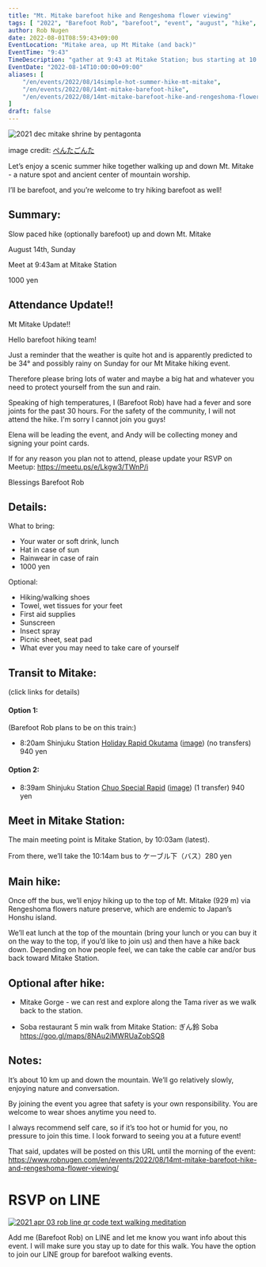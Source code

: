 ```yaml
---
title: "Mt. Mitake barefoot hike and Rengeshoma flower viewing"
tags: [ "2022", "Barefoot Rob", "barefoot", "event", "august", "hike", "mitake", "はだし", "Mitake", "裸足のロブ" ]
author: Rob Nugen
date: 2022-08-01T08:59:43+09:00
EventLocation: "Mitake area, up Mt Mitake (and back)"
EventTime: "9:43"
TimeDescription: "gather at 9:43 at Mitake Station; bus starting at 10:14"
EventDate: "2022-08-14T10:00:00+09:00"
aliases: [
    "/en/events/2022/08/14simple-hot-summer-hike-mt-mitake",
    "/en/events/2022/08/14mt-mitake-barefoot-hike",
    "/en/events/2022/08/14mt-mitake-barefoot-hike-and-rengeshoma-flower-viewing",
]
draft: false
---
```


<img
src="https://b.robnugen.com/blog/2022/2021_dec_mitake_shrine_by_pentagonta.png"
alt="2021 dec mitake shrine by pentagonta"
class="title" />

<p class="note">image credit: <a href="https://goo.gl/maps/uKVYckdwYsySdFxm9">ぺんたごんた</a></p>

Let’s enjoy a scenic summer hike together
walking up and down Mt. Mitake -
a nature spot and ancient center of mountain worship.

I’ll be barefoot, and you’re welcome to try hiking barefoot as well!

## Summary:

Slow paced hike (optionally barefoot) up and down Mt. Mitake

August 14th, Sunday

Meet at 9:43am at Mitake Station

1000 yen

## Attendance Update!!

Mt Mitake Update!!

Hello barefoot hiking team!

Just a reminder that the weather is quite hot and is apparently predicted to be 34° and possibly rainy on Sunday for our Mt Mitake hiking event.

Therefore please bring lots of water and maybe a big hat and whatever you need to protect yourself from the sun and rain.

Speaking of high temperatures, I (Barefoot Rob) have had a fever and sore joints for the past 30 hours.  For the safety of the community, I will not attend the hike.  I'm sorry I cannot join you guys!

Elena will be leading the event, and Andy will be collecting money and signing your point cards.

If for any reason you plan not to attend, please update your RSVP on Meetup: https://meetu.ps/e/Lkgw3/TWnP/i

Blessings
Barefoot Rob

## Details:

What to bring:

* Your water or soft drink, lunch
* Hat in case of sun
* Rainwear in case of rain
* 1000 yen

Optional:

* Hiking/walking shoes
* Towel, wet tissues for your feet
* First aid supplies
* Sunscreen
* Insect spray
* Picnic sheet, seat pad
* What ever you may need to take care of yourself

## Transit to Mitake:

(click links for details)

#### Option 1:

(Barefoot Rob plans to be on this train:)

* 8:20am Shinjuku Station
[Holiday Rapid Okutama](https://goo.gl/maps/DphPjVobGFkFg5FD6) ([image](https://b.robnugen.com/blog/2022/2022_08_14_recommended_train.png)) (no transfers) 940 yen

#### Option 2:

* 8:39am Shinjuku Station
[Chuo Special Rapid](https://goo.gl/maps/yJQoxj51Ubx8tocL9) ([image](https://b.robnugen.com/blog/2022/2022_08_14_train_arrives_1003.png)) (1 transfer) 940 yen

## Meet in Mitake Station:

The main meeting point is Mitake Station, by 10:03am (latest).

From there, we’ll take the 10:14am bus to ケーブル下（バス）280 yen

## Main hike:

Once off the bus, we’ll enjoy hiking up to the top of Mt. Mitake (929 m) via Rengeshoma flowers nature preserve, which are endemic to Japan’s Honshu island.

We’ll eat lunch at the top of the mountain
(bring your lunch or you can buy it on the way to the top, if you’d like to join us)
and then have a hike back down.
Depending on how people feel, we can take the cable car and/or bus back toward Mitake Station.

## Optional after hike:

* Mitake Gorge - we can rest and explore along the Tama river as we walk back to the station.

* Soba restaurant 5 min walk from Mitake Station:
        ぎん鈴 Soba https://goo.gl/maps/8NAu2iMWRUaZobSQ8

## Notes:

It’s about 10 km up and down the mountain.
We’ll go relatively slowly, enjoying nature and conversation.

By joining the event you agree that safety is your own responsibility. You are welcome to wear shoes anytime you need to.

I always recommend self care, so if it’s too hot or humid for you,
no pressure to join this time.
I look forward to seeing you at a future event!

That said, updates will be posted on this URL until the morning of the event:  
https://www.robnugen.com/en/events/2022/08/14mt-mitake-barefoot-hike-and-rengeshoma-flower-viewing/

# RSVP on LINE

[![2021 apr 03 rob line qr code text walking meditation](//b.robnugen.com/blog/2021/thumbs/2021_sep_25_rob_line_qr_code_text_walk_and_talk.jpg)](//b.robnugen.com/blog/2021/2021_sep_25_rob_line_qr_code_text_walk_and_talk.jpg)

Add me (Barefoot Rob) on LINE and let me know you want info about this event.
I will make sure you stay up to date for this walk.
You have the option to join our LINE group for barefoot walking events.
